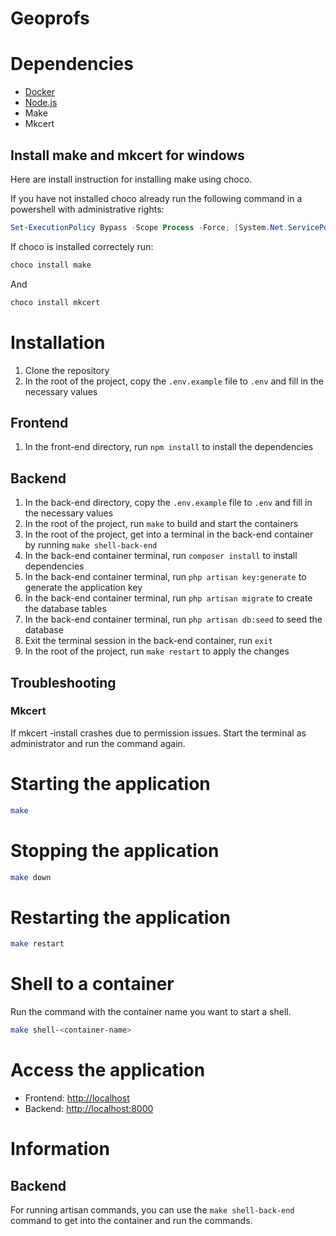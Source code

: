 # Geoprofs

# Dependencies

- [Docker](https://www.docker.com/)
- [Node.js](https://nodejs.org/)
- Make
- Mkcert

## Install make and mkcert for windows

Here are install instruction for installing make using choco.

If you have not installed choco already run the following command in a powershell with administrative rights:
```powershell
Set-ExecutionPolicy Bypass -Scope Process -Force; [System.Net.ServicePointManager]::SecurityProtocol = [System.Net.ServicePointManager]::SecurityProtocol -bor 3072; iex ((New-Object System.Net.WebClient).DownloadString('https://community.chocolatey.org/install.ps1'))
```


If choco is installed correctely run:
```bash
choco install make
```
And
```bash
choco install mkcert
```


# Installation

1. Clone the repository
2. In the root of the project, copy the `.env.example` file to `.env` and fill in the necessary values

## Frontend

1. In the front-end directory, run `npm install` to install the dependencies

## Backend 

1. In the back-end directory, copy the `.env.example` file to `.env` and fill in the necessary values
2. In the root of the project, run `make` to build and start the containers
3. In the root of the project, get into a terminal in the back-end container by running `make shell-back-end`
4. In the back-end container terminal, run `composer install` to install dependencies
5. In the back-end container terminal, run `php artisan key:generate` to generate the application key
6. In the back-end container terminal, run `php artisan migrate` to create the database tables
7. In the back-end container terminal, run `php artisan db:seed` to seed the database
8. Exit the terminal session in the back-end container, run `exit`
9. In the root of the project, run `make restart` to apply the changes

## Troubleshooting

### Mkcert

If mkcert -install crashes due to permission issues. Start the terminal as administrator and run the command again.

# Starting the application

```bash
make
```

# Stopping the application

```bash
make down
```

# Restarting the application

```bash
make restart
```

# Shell to a container

Run the command with the container name you want to start a shell.

```bash
make shell-<container-name>
```

# Access the application

- Frontend: [http://localhost](http://localhost)
- Backend: [http://localhost:8000](http://localhost:8000)

# Information

## Backend

For running artisan commands, you can use the `make shell-back-end` command to get into the container and run the commands.
